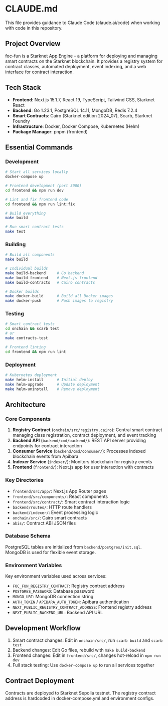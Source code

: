 # CLAUDE.md

This file provides guidance to Claude Code (claude.ai/code) when working with code in this repository.

## Project Overview

foc-fun is a Starknet App Engine - a platform for deploying and managing smart contracts on the Starknet blockchain. It provides a registry system for contract classes, automated deployment, event indexing, and a web interface for contract interaction.

## Tech Stack

- **Frontend**: Next.js 15.1.7, React 19, TypeScript, Tailwind CSS, Starknet React
- **Backend**: Go 1.23.1, PostgreSQL 14.11, MongoDB, Redis 7.2.4
- **Smart Contracts**: Cairo (Starknet edition 2024_07), Scarb, Starknet Foundry
- **Infrastructure**: Docker, Docker Compose, Kubernetes (Helm)
- **Package Manager**: pnpm (frontend)

## Essential Commands

### Development

```bash
# Start all services locally
docker-compose up

# Frontend development (port 3000)
cd frontend && npm run dev

# Lint and fix frontend code
cd frontend && npm run lint:fix

# Build everything
make build

# Run smart contract tests
make test
```

### Building

```bash
# Build all components
make build

# Individual builds
make build-backend     # Go backend
make build-frontend    # Next.js frontend  
make build-contracts   # Cairo contracts

# Docker builds
make docker-build      # Build all Docker images
make docker-push       # Push images to registry
```

### Testing

```bash
# Smart contract tests
cd onchain && scarb test
# or
make contracts-test

# Frontend linting
cd frontend && npm run lint
```

### Deployment

```bash
# Kubernetes deployment
make helm-install      # Initial deploy
make helm-upgrade      # Update deployment
make helm-uninstall    # Remove deployment
```

## Architecture

### Core Components

1. **Registry Contract** (`onchain/src/registry.cairo`): Central smart contract managing class registration, contract deployment, and event tracking
2. **Backend API** (`backend/cmd/backend/`): REST API server providing endpoints for contract interaction
3. **Consumer Service** (`backend/cmd/consumer/`): Processes indexed blockchain events from Apibara
4. **Indexer Service** (`indexer/`): Monitors blockchain for registry events
5. **Frontend** (`frontend/`): Next.js app for user interaction with contracts

### Key Directories

- `frontend/src/app/`: Next.js App Router pages
- `frontend/src/components/`: React components  
- `frontend/src/contract/`: Smart contract interaction logic
- `backend/routes/`: HTTP route handlers
- `backend/indexer/`: Event processing logic
- `onchain/src/`: Cairo smart contracts
- `abis/`: Contract ABI JSON files

### Database Schema

PostgreSQL tables are initialized from `backend/postgres/init.sql`. MongoDB is used for flexible event storage.

### Environment Variables

Key environment variables used across services:
- `FOC_FUN_REGISTRY_CONTRACT`: Registry contract address
- `POSTGRES_PASSWORD`: Database password
- `MONGO_URI`: MongoDB connection string
- `AUTH_TOKEN` / `APIBARA_AUTH_TOKEN`: Apibara authentication
- `NEXT_PUBLIC_REGISTRY_CONTRACT_ADDRESS`: Frontend registry address
- `NEXT_PUBLIC_BACKEND_URL`: Backend API URL

## Development Workflow

1. Smart contract changes: Edit in `onchain/src/`, run `scarb build` and `scarb test`
2. Backend changes: Edit Go files, rebuild with `make build-backend`
3. Frontend changes: Edit in `frontend/src/`, changes hot-reload in `npm run dev`
4. Full stack testing: Use `docker-compose up` to run all services together

## Contract Deployment

Contracts are deployed to Starknet Sepolia testnet. The registry contract address is hardcoded in docker-compose.yml and environment configs.